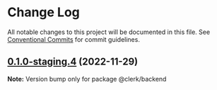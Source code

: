 # Change Log

All notable changes to this project will be documented in this file.
See [Conventional Commits](https://conventionalcommits.org) for commit guidelines.

## [0.1.0-staging.4](https://github.com/clerkinc/javascript/compare/@clerk/backend@0.1.0-staging.3...@clerk/backend@0.1.0-staging.4) (2022-11-29)

**Note:** Version bump only for package @clerk/backend
